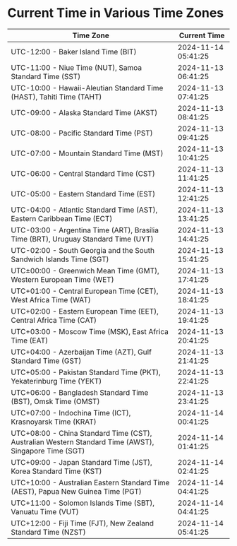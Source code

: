 # Current Time in Various Time Zones

| Time Zone | Current Time |
|-----------|--------------|
| UTC-12:00 - Baker Island Time (BIT) | 2024-11-14 05:41:25 |
| UTC-11:00 - Niue Time (NUT), Samoa Standard Time (SST) | 2024-11-13 06:41:25 |
| UTC-10:00 - Hawaii-Aleutian Standard Time (HAST), Tahiti Time (TAHT) | 2024-11-13 07:41:25 |
| UTC-09:00 - Alaska Standard Time (AKST) | 2024-11-13 08:41:25 |
| UTC-08:00 - Pacific Standard Time (PST) | 2024-11-13 09:41:25 |
| UTC-07:00 - Mountain Standard Time (MST) | 2024-11-13 10:41:25 |
| UTC-06:00 - Central Standard Time (CST) | 2024-11-13 11:41:25 |
| UTC-05:00 - Eastern Standard Time (EST) | 2024-11-13 12:41:25 |
| UTC-04:00 - Atlantic Standard Time (AST), Eastern Caribbean Time (ECT) | 2024-11-13 13:41:25 |
| UTC-03:00 - Argentina Time (ART), Brasília Time (BRT), Uruguay Standard Time (UYT) | 2024-11-13 14:41:25 |
| UTC-02:00 - South Georgia and the South Sandwich Islands Time (SGT) | 2024-11-13 15:41:25 |
| UTC±00:00 - Greenwich Mean Time (GMT), Western European Time (WET) | 2024-11-13 17:41:25 |
| UTC+01:00 - Central European Time (CET), West Africa Time (WAT) | 2024-11-13 18:41:25 |
| UTC+02:00 - Eastern European Time (EET), Central Africa Time (CAT) | 2024-11-13 19:41:25 |
| UTC+03:00 - Moscow Time (MSK), East Africa Time (EAT) | 2024-11-13 20:41:25 |
| UTC+04:00 - Azerbaijan Time (AZT), Gulf Standard Time (GST) | 2024-11-13 21:41:25 |
| UTC+05:00 - Pakistan Standard Time (PKT), Yekaterinburg Time (YEKT) | 2024-11-13 22:41:25 |
| UTC+06:00 - Bangladesh Standard Time (BST), Omsk Time (OMST) | 2024-11-13 23:41:25 |
| UTC+07:00 - Indochina Time (ICT), Krasnoyarsk Time (KRAT) | 2024-11-14 00:41:25 |
| UTC+08:00 - China Standard Time (CST), Australian Western Standard Time (AWST), Singapore Time (SGT) | 2024-11-14 01:41:25 |
| UTC+09:00 - Japan Standard Time (JST), Korea Standard Time (KST) | 2024-11-14 02:41:25 |
| UTC+10:00 - Australian Eastern Standard Time (AEST), Papua New Guinea Time (PGT) | 2024-11-14 04:41:25 |
| UTC+11:00 - Solomon Islands Time (SBT), Vanuatu Time (VUT) | 2024-11-14 04:41:25 |
| UTC+12:00 - Fiji Time (FJT), New Zealand Standard Time (NZST) | 2024-11-14 05:41:25 |
